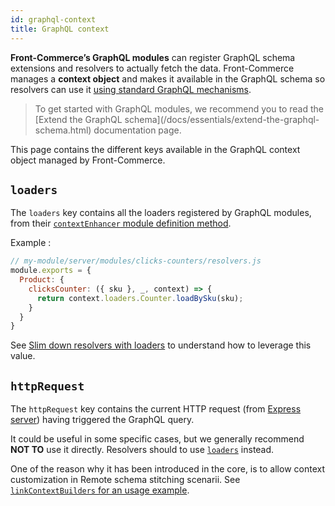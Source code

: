 ```yaml
---
id: graphql-context
title: GraphQL context
---
```


**Front-Commerce’s GraphQL modules** can register GraphQL schema extensions and resolvers to actually fetch the data.
Front-Commerce manages a **context object** and makes it available in the GraphQL schema so resolvers can use it [using standard GraphQL mechanisms](https://graphql.org/learn/execution/#root-fields-resolvers).

<blockquote class="info">
  To get started with GraphQL modules, we recommend you to read the [Extend the
  GraphQL schema](/docs/essentials/extend-the-graphql-schema.html) documentation
  page.
</blockquote>

This page contains the different keys available in the GraphQL context object managed by Front-Commerce.

## `loaders`

The `loaders` key contains all the loaders registered by GraphQL modules, from their [`contextEnhancer` module definition method](/docs/reference/graphql-module-definition.html#contextEnhancer-optional).

Example :

```js
// my-module/server/modules/clicks-counters/resolvers.js
module.exports = {
  Product: {
    clicksCounter: ({ sku }, _, context) => {
      return context.loaders.Counter.loadBySku(sku);
    }
  }
}
```

See [Slim down resolvers with loaders](/docs/advanced/graphql/slim-down-resolvers-with-loaders.html) to understand how to leverage this value.


## `httpRequest`

The `httpRequest` key contains the current HTTP request (from [Express server](https://expressjs.com/en/api.html#req)) having triggered the GraphQL query.

It could be useful in some specific cases, but we generally recommend **NOT TO** use it directly. Resolvers should to use [`loaders`](#loaders) instead.

One of the reason why it has been introduced in the core, is to allow context customization in Remote schema stitching scenarii.
See [`linkContextBuilders` for an usage example](/docs/reference/graphql-module-definition.html#linkContextBuilders-optional).